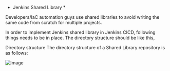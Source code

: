 
* Jenkins Shared Library *

Developers/IaC automation guys use shared libraries to avoid writing the same code from scratch for multiple projects.

In order to implement Jenkins shared library in Jenkins CICD, following things needs to be in place. The directory structure should be like this,

Directory structure
The directory structure of a Shared Library repository is as follows:


![image](https://user-images.githubusercontent.com/38905243/177305186-043ac7ae-959d-4cf7-8681-df535906c91f.png)




